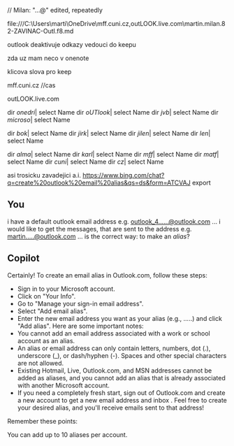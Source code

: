 
// Milan: "...@" edited, repeatedly



file:///C:\Users\marti\OneDrive\mff.cuni.cz,outLOOK.live.com\martin.milan.82-ZAVINAC-Outl.f8.md




outlook deaktivuje odkazy vedouci do keepu

zda uz mam neco v onenote

klicova slova pro keep


mff.cuni.cz
//cas

outLOOK.live.com


dir     *onedri*| select Name
dir     *oUTlook*| select Name
dir     *jvb*| select Name
dir     *microso*| select Name

dir     *bok*| select Name
dir     *jirk*| select Name
dir     *jilen*| select Name
dir     *len*| select Name

dir     *alma*| select Name
dir     *karl*| select Name
dir     *mff*| select Name
dir     *matf*| select Name
dir     *cuni*| select Name
dir     *cz*| select Name




asi trosicku zavadejici  a.i.
https://www.bing.com/chat?q=create%20outlook%20email%20alias&qs=ds&form=ATCVAJ
export
## You
i have a default outlook email address e.g. outlook_4......@outlook.com ... i would like to get the messages, that are sent to the address e.g. martin.....@outlook.com ...  is  the correct way: to make an *alias*?
## Copilot
Certainly! To create an email alias in Outlook.com, follow these steps:
- Sign in to your Microsoft account.
- Click on "Your Info".
- Go to "Manage your sign-in email address".
- Select "Add email alias".
- Enter the new email address you want as your alias (e.g., .....) and click "Add alias".
Here are some important notes:
- You cannot add an email address associated with a work or school account as an alias.
- An alias or email address can only contain letters, numbers, dot (.), underscore (_), or dash/hyphen (-). Spaces and other special characters are not allowed.
- Existing Hotmail, Live, Outlook.com, and MSN addresses cannot be added as aliases, and you cannot add an alias that is already associated with another Microsoft account.
- If you need a completely fresh start, sign out of Outlook.com and create a new account to get a new email address and inbox  .
Feel free to create your desired alias, and you'll receive emails sent to that address! 

Remember these points:

You can add up to 10 aliases per account.
